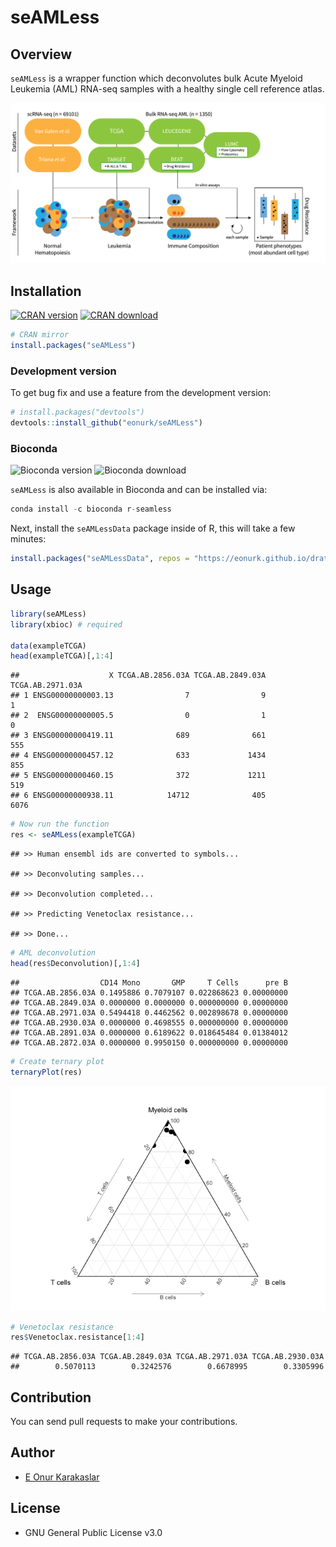 seAMLess
================

## Overview

`seAMLess` is a wrapper function which deconvolutes bulk Acute Myeloid
Leukemia (AML) RNA-seq samples with a healthy single cell reference
atlas.

![<https://eonurk.github.io/cinaR/articles/cinaR.html>](man/figures/Figure1-A.png)

## Installation

<!-- badges: start -->

[![CRAN
version](https://www.r-pkg.org/badges/version/seAMLess)](https://cran.r-project.org/package=seAMLess)
[![CRAN
download](https://cranlogs.r-pkg.org/badges/seAMLess?color=orange)](https://cran.r-project.org/package=seAMLess?color=orange)
<!-- badges: end -->

``` r
# CRAN mirror
install.packages("seAMLess")
```

### Development version

To get bug fix and use a feature from the development version:

``` r
# install.packages("devtools")
devtools::install_github("eonurk/seAMLess")
```

### Bioconda

![Bioconda
version](https://anaconda.org/bioconda/r-seamless/badges/version.svg)
![Bioconda
download](https://anaconda.org/bioconda/r-seamless/badges/downloads.svg)

`seAMLess` is also available in Bioconda and can be installed via:

``` r
conda install -c bioconda r-seamless
```

Next, install the `seAMLessData` package inside of R, this will take a few minutes:
``` r
install.packages("seAMLessData", repos = "https://eonurk.github.io/drat/")
```

## Usage

``` r
library(seAMLess)
library(xbioc) # required

data(exampleTCGA)
head(exampleTCGA)[,1:4]
```

    ##                    X TCGA.AB.2856.03A TCGA.AB.2849.03A TCGA.AB.2971.03A
    ## 1 ENSG00000000003.13                7                9                1
    ## 2  ENSG00000000005.5                0                1                0
    ## 3 ENSG00000000419.11              689              661              555
    ## 4 ENSG00000000457.12              633             1434              855
    ## 5 ENSG00000000460.15              372             1211              519
    ## 6 ENSG00000000938.11            14712              405             6076

``` r
# Now run the function
res <- seAMLess(exampleTCGA)
```

    ## >> Human ensembl ids are converted to symbols...

    ## >> Deconvoluting samples...

    ## >> Deconvolution completed...

    ## >> Predicting Venetoclax resistance...

    ## >> Done...

``` r
# AML deconvolution
head(res$Deconvolution)[,1:4]
```

    ##                  CD14 Mono       GMP     T Cells      pre B
    ## TCGA.AB.2856.03A 0.1495886 0.7079107 0.022868623 0.00000000
    ## TCGA.AB.2849.03A 0.0000000 0.0000000 0.000000000 0.00000000
    ## TCGA.AB.2971.03A 0.5494418 0.4462562 0.002898678 0.00000000
    ## TCGA.AB.2930.03A 0.0000000 0.4698555 0.000000000 0.00000000
    ## TCGA.AB.2891.03A 0.0000000 0.6189622 0.018645484 0.01384012
    ## TCGA.AB.2872.03A 0.0000000 0.9950150 0.000000000 0.00000000

``` r
# Create ternary plot
ternaryPlot(res)
```

![](README_files/figure-gfm/unnamed-chunk-6-1.png)<!-- -->

``` r
# Venetoclax resistance
res$Venetoclax.resistance[1:4]
```

    ## TCGA.AB.2856.03A TCGA.AB.2849.03A TCGA.AB.2971.03A TCGA.AB.2930.03A 
    ##        0.5070113        0.3242576        0.6678995        0.3305996

## Contribution

You can send pull requests to make your contributions.

## Author

-   [E Onur Karakaslar](https://eonurk.github.io/)

## License

-   GNU General Public License v3.0
